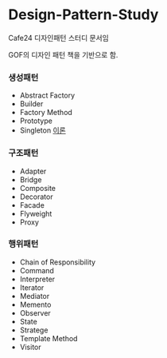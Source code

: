 # Design-Pattern-Study
Cafe24 디자인패턴 스터디 문서임

GOF의 디자인 패턴 책을 기반으로 함.

### 생성패턴
 - Abstract Factory
 - Builder
 - Factory Method
 - Prototype 
 - Singleton [이론](https://develop-im.tistory.com/45) 

### 구조패턴
 - Adapter
 - Bridge
 - Composite
 - Decorator
 - Facade
 - Flyweight
 - Proxy

### 행위패턴
 - Chain of Responsibility
 - Command
 - Interpreter
 - Iterator
 - Mediator
 - Memento
 - Observer
 - State
 - Stratege
 - Template Method
 - Visitor
